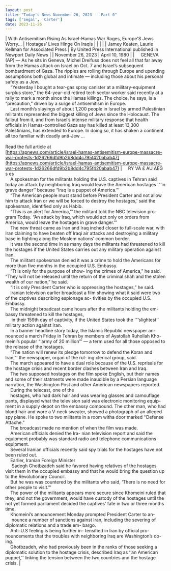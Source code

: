 ```yaml
---
layout: post
title: "Today's News November 26, 2023 -- Part 0"
tags: ['Segal', 'Carter']
date: 2023-11-26
---
```


| With Antisemitism Rising As Israel-Hamas War Rages, Europe'S Jews Worry... | Hostages’ Lives Hinge On Iraqis  |
|  |  |
| Jamey Keaten, Laurie Kellman for Associated Press | By United Press International  published in Newport Daily News |
| November 26, 2023 | April 10, 1980 |
| &nbsp;&nbsp;&nbsp;&nbsp;GENEVA (AP) — As he sits in Geneva, Michel Dreifuss does not feel all that far away from the Hamas attack on Israel on Oct. 7 and Israel’s subsequent bombardment of Gaza. The ripples are rolling through Europe and upending assumptions both global and intimate — including those about his personal safety as a Jew.<br>&nbsp;&nbsp;&nbsp;&nbsp;“Yesterday I bought a tear-gas spray canister at a military-equipment surplus store,” the 64-year-old retired tech sector worker said recently at a rally to mark a month since the Hamas killings. The choice, he says, is a “precaution,” driven by a surge of antisemitism in Europe.<br>&nbsp;&nbsp;&nbsp;&nbsp;Last month’s slayings of about 1,200 people in Israel by armed Palestinian militants represented the biggest killing of Jews since the Holocaust. The fallout from it, and from Israel’s intense military response that health officials in Hamas-controlled Gaza say has killed at least 13,300 Palestinians, has extended to Europe. In doing so, it has shaken a continent all too familiar with deadly anti-Jew ...<br><br>Read the full article at<br>[https://apnews.com/article/israel-hamas-antisemitism-europe-massacre-war-protests-1d26266dfd9b2b8dd4c795f420abab47](https://apnews.com/article/israel-hamas-antisemitism-europe-massacre-war-protests-1d26266dfd9b2b8dd4c795f420abab47) | &nbsp;&nbsp;&nbsp;&nbsp;RY VA £ AU AEG s es<br>&nbsp;&nbsp;&nbsp;&nbsp;A spokesman for the militants holding the U.S. captives in Tehran said today an attack by neighboring Iraq would leave the American hostages ‘“‘in grave danger’’ because “Iraq is a puppet of America.”’<br>&nbsp;&nbsp;&nbsp;&nbsp;“The American people must stand before President Carter and not allow him to attack Iran or we will be forced to destroy the hostages,’ said the spokesman, identified only as Habib.<br>&nbsp;&nbsp;&nbsp;&nbsp;“This is an alert for America,”’ the militant told the NBC television pro- gram Today. “An attack by Iraq, which would act only on orders from America, would leave the hostages in grave danger.”’<br>&nbsp;&nbsp;&nbsp;&nbsp;The new threat came as Iran and Iraq inched closer to full-scale war, with Iran claiming to have beaten off Iraqi air attacks and destroying a military base in fighting along the Moslem nations’ common border.<br>&nbsp;&nbsp;&nbsp;&nbsp;It was the second time in as many days the militants had threatened to kill the hostages if the United States carries out any military operation against Iran.<br>&nbsp;&nbsp;&nbsp;&nbsp;The militant spokesman denied it was a crime to hold the Americans for more than five months in the occupied U.S. Embassy.<br>&nbsp;&nbsp;&nbsp;&nbsp;“Tt is only for the purpose of show- ing the crimes of America,” he said. “They will not be released until the return of the criminal shah and the stolen wealth of our nation,” he said.<br>&nbsp;&nbsp;&nbsp;&nbsp;“It is only President Carter who is oppressing the hostages,” he said.<br>&nbsp;&nbsp;&nbsp;&nbsp;Iranian television earlier broadcast a film showing what it said were two of the captives describing espionage ac- tivities by the occupied U.S. Embassy.<br>&nbsp;&nbsp;&nbsp;&nbsp;The midnight broadcast came hours after the militants holding the em- bassy threatened to kill the hostages,<br>&nbsp;&nbsp;&nbsp;&nbsp; in their 159th day of captivity, if the United States took the ‘“‘slightest’’ military action against Iran.<br>&nbsp;&nbsp;&nbsp;&nbsp;In a banner headline story today, the Islamic Republic newspaper an- nounced a march Friday in Tehran by members of Ayatollah Ruhollah Kho- meini’s popular “‘army of 20 million”’ — a term used for all those opposed to the release of the hostages.<br>&nbsp;&nbsp;&nbsp;&nbsp;“The nation will renew its pledge tomorrow to defend the Koran and Iran,”’ the newspaper, organ of the rul- ing clerical group, said.<br>&nbsp;&nbsp;&nbsp;&nbsp;The march appeared to have a dual role because of the U.S. reprisals for the hostage crisis and recent border clashes between Iran and Iraq.<br>&nbsp;&nbsp;&nbsp;&nbsp;The two supposed hostages on the film spoke English, but their names and some of their statments were made inaudible by a Persian language narration, the Washington Post and other American newspapers reported.<br>&nbsp;&nbsp;&nbsp;&nbsp;During the telecast, one of the<br>&nbsp;&nbsp;&nbsp;&nbsp;hostages, who had dark hair and was wearing glasses and camouflage pants, displayed what the television said was electronic monitoring equip- ment in a supply depot on the embassy compound. The other man, who had blond hair and wore a V-neck sweater, showed a photograph of an alleged spy plane. He spoke to two militants in a room witha door marked ‘‘Defense Attache.”<br>&nbsp;&nbsp;&nbsp;&nbsp;The broadcast made no mention of when the film was made.<br>&nbsp;&nbsp;&nbsp;&nbsp;American officials denied the Ira- nian television report and said the equipment probably was standard radio and telephone communications equipment.<br>&nbsp;&nbsp;&nbsp;&nbsp;Several Iranian officials recently said spy trials for the hostages have not been ruled out.<br>&nbsp;&nbsp;&nbsp;&nbsp;Earlier, Iranian Foreign Minister<br>&nbsp;&nbsp;&nbsp;&nbsp; Sadegh Ghotbzadeh said he favored having relatives of the hostages visit them in the occupied embassy and that he would bring the question up to the Revolutionary Council.<br>&nbsp;&nbsp;&nbsp;&nbsp;But he was was countered by the militants who said, ‘There is no need for other people to visit.”’<br>&nbsp;&nbsp;&nbsp;&nbsp;The power of the militants appears more secure since Khomeini ruled that they, and not the government, would have custody of the hostages until the not yet formed parliament decided the captives’ fate in two or three months time.<br>&nbsp;&nbsp;&nbsp;&nbsp;Khomeini’s announcement Monday prompted President Carter to an-<br>&nbsp;&nbsp;&nbsp;&nbsp; nounce a number of sanctions against Iran, including the severing of diplomatic relations and a trade em- bargo.<br>&nbsp;&nbsp;&nbsp;&nbsp;Anti-U.S feeling is being further in- tensified in Iran by official pro- nouncements that the troubles with neighboring Iraq are Washington’s do- ing.<br>&nbsp;&nbsp;&nbsp;&nbsp;Ghotbzadeh, who had previously been in the ranks of those seeking a diplomatic solution to the hostage crisis, described Iraq as ‘‘an American puppet,’’ linking the tension between the two countries and the hostage crisis.  |